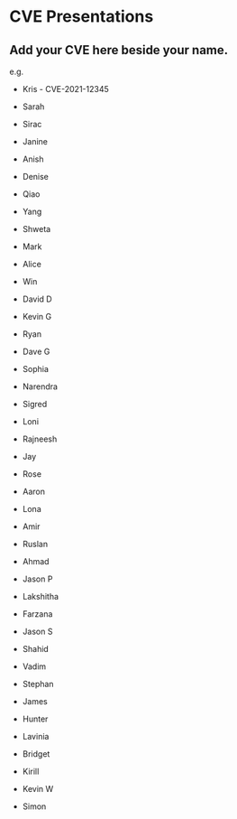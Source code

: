 # CVE Presentations

## Add your CVE here beside your name.
e.g.
* Kris - CVE-2021-12345


* Sarah
* Sirac
* Janine
* Anish
* Denise
* Qiao
* Yang
* Shweta
* Mark
* Alice
* Win
* David D
* Kevin G
* Ryan
* Dave G
* Sophia
* Narendra
* Sigred
* Loni
* Rajneesh
* Jay
* Rose
* Aaron
* Lona
* Amir
* Ruslan
* Ahmad
* Jason P
* Lakshitha
* Farzana
* Jason S
* Shahid
* Vadim
* Stephan
* James
* Hunter
* Lavinia
* Bridget
* Kirill
* Kevin W
* Simon
